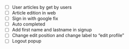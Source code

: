 - [ ] User articles by get by users
- [ ] Article edition in web
- [ ] Sign in with google fix
- [ ] Auto completed
- [ ] Add first name and lastname in signup
- [ ] Change edit position and change label to “edit profile”
- [ ] Logout popup
